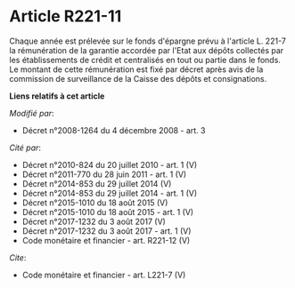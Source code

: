 # Article R221-11

Chaque année est prélevée sur le fonds d'épargne prévu à l'article L. 221-7 la rémunération de la garantie accordée par
l'Etat aux dépôts collectés par les établissements de crédit et centralisés en tout ou partie dans le fonds. Le montant de
cette rémunération est fixé par décret après avis de la commission de surveillance de la Caisse des dépôts et consignations.

**Liens relatifs à cet article**

_Modifié par_:

  - Décret n°2008-1264 du 4 décembre 2008 - art. 3

_Cité par_:

  - Décret n°2010-824 du 20 juillet 2010 - art. 1 (V)
  - Décret n°2011-770 du 28 juin 2011 - art. 1 (V)
  - Décret n°2014-853 du 29 juillet 2014 (V)
  - Décret n°2014-853 du 29 juillet 2014 - art. 1 (V)
  - Décret n°2015-1010 du 18 août 2015 (V)
  - Décret n°2015-1010 du 18 août 2015 - art. 1 (V)
  - Décret n°2017-1232 du 3 août 2017 (V)
  - Décret n°2017-1232 du 3 août 2017 - art. 1 (V)
  - Code monétaire et financier - art. R221-12 (V)

_Cite_:

  - Code monétaire et financier - art. L221-7 (V)
